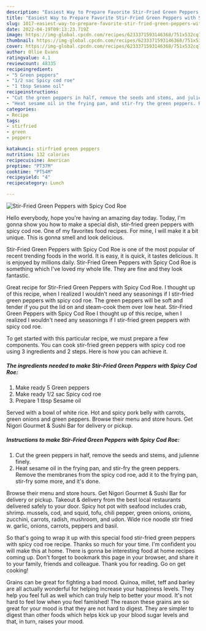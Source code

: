 ```yaml
---
description: "Easiest Way to Prepare Favorite Stir-Fried Green Peppers with Spicy Cod Roe"
title: "Easiest Way to Prepare Favorite Stir-Fried Green Peppers with Spicy Cod Roe"
slug: 1017-easiest-way-to-prepare-favorite-stir-fried-green-peppers-with-spicy-cod-roe
date: 2022-04-19T09:13:23.719Z
image: https://img-global.cpcdn.com/recipes/6233371593146368/751x532cq70/stir-fried-green-peppers-with-spicy-cod-roe-recipe-main-photo.jpg
thumbnail: https://img-global.cpcdn.com/recipes/6233371593146368/751x532cq70/stir-fried-green-peppers-with-spicy-cod-roe-recipe-main-photo.jpg
cover: https://img-global.cpcdn.com/recipes/6233371593146368/751x532cq70/stir-fried-green-peppers-with-spicy-cod-roe-recipe-main-photo.jpg
author: Ollie Evans
ratingvalue: 4.1
reviewcount: 48335
recipeingredient:
- "5 Green peppers"
- "1/2 sac Spicy cod roe"
- "1 tbsp Sesame oil"
recipeinstructions:
- "Cut the green peppers in half, remove the seeds and stems, and julienne finely."
- "Heat sesame oil in the frying pan, and stir-fry the green peppers. Remove the membranes from the spicy cod roe, add it to the frying pan, stir-fry some more, and it&#39;s done."
categories:
- Recipe
tags:
- stirfried
- green
- peppers

katakunci: stirfried green peppers 
nutrition: 132 calories
recipecuisine: American
preptime: "PT37M"
cooktime: "PT54M"
recipeyield: "4"
recipecategory: Lunch

---
```



![Stir-Fried Green Peppers with Spicy Cod Roe](https://img-global.cpcdn.com/recipes/6233371593146368/751x532cq70/stir-fried-green-peppers-with-spicy-cod-roe-recipe-main-photo.jpg)

Hello everybody, hope you're having an amazing day today. Today, I'm gonna show you how to make a special dish, stir-fried green peppers with spicy cod roe. One of my favorites food recipes. For mine, I will make it a bit unique. This is gonna smell and look delicious.

Stir-Fried Green Peppers with Spicy Cod Roe is one of the most popular of recent trending foods in the world. It is easy, it is quick, it tastes delicious. It is enjoyed by millions daily. Stir-Fried Green Peppers with Spicy Cod Roe is something which I've loved my whole life. They are fine and they look fantastic.

Great recipe for Stir-Fried Green Peppers with Spicy Cod Roe. I thought up of this recipe, when I realized I wouldn&#39;t need any seasonings if I stir-fried green peppers with spicy cod roe. The green peppers will be soft and tender if you put the lid on and steam-cook them over low heat. Stir-Fried Green Peppers with Spicy Cod Roe I thought up of this recipe, when I realized I wouldn&#39;t need any seasonings if I stir-fried green peppers with spicy cod roe.


To get started with this particular recipe, we must prepare a few components. You can cook stir-fried green peppers with spicy cod roe using 3 ingredients and 2 steps. Here is how you can achieve it.

<!--inarticleads1-->

##### The ingredients needed to make Stir-Fried Green Peppers with Spicy Cod Roe:

1. Make ready 5 Green peppers
1. Make ready 1/2 sac Spicy cod roe
1. Prepare 1 tbsp Sesame oil


Served with a bowl of white rice. Hot and spicy pork belly with carrots, green onions and green peppers. Browse their menu and store hours. Get Nigori Gourmet &amp; Sushi Bar for delivery or pickup. 

<!--inarticleads2-->

##### Instructions to make Stir-Fried Green Peppers with Spicy Cod Roe:

1. Cut the green peppers in half, remove the seeds and stems, and julienne finely.
1. Heat sesame oil in the frying pan, and stir-fry the green peppers. Remove the membranes from the spicy cod roe, add it to the frying pan, stir-fry some more, and it&#39;s done.


Browse their menu and store hours. Get Nigori Gourmet &amp; Sushi Bar for delivery or pickup. Takeout &amp; delivery from the best local restaurants delivered safely to your door. Spicy hot pot with seafood includes crab, shrimp. mussels, cod, and squid, tofu, chili pepper, green onions, onions, zucchini, carrots, radish, mushroom, and udon. Wide rice noodle stir fried w. garlic, onions, carrots, peppers and basil. 

So that's going to wrap it up with this special food stir-fried green peppers with spicy cod roe recipe. Thanks so much for your time. I'm confident you will make this at home. There is gonna be interesting food at home recipes coming up. Don't forget to bookmark this page in your browser, and share it to your family, friends and colleague. Thank you for reading. Go on get cooking!

Grains can be great for fighting a bad mood. Quinoa, millet, teff and barley are all actually wonderful for helping increase your happiness levels. They help you feel full as well which can truly help to better your mood. It's not hard to feel low when you feel famished! The reason these grains are so great for your mood is that they are not hard to digest. They are simpler to digest than other foods which helps kick up your blood sugar levels and that, in turn, raises your mood.
